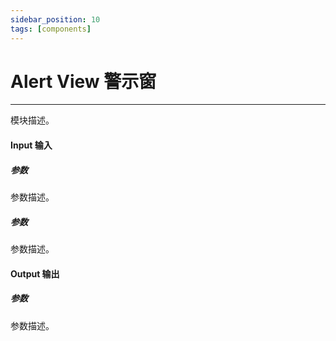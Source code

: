 ```yaml
---
sidebar_position: 10
tags: [components]
---
```


# Alert View 警示窗

---

模块描述。

#### Input 输入

##### 参数

参数描述。

##### 参数

参数描述。

#### Output 输出

##### 参数

参数描述。
